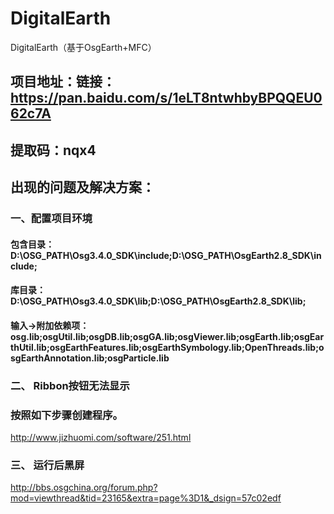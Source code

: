 # DigitalEarth
DigitalEarth（基于OsgEarth+MFC）


## 项目地址：链接：https://pan.baidu.com/s/1eLT8ntwhbyBPQQEU062c7A 

## 提取码：nqx4 

## 出现的问题及解决方案：
### 一、配置项目环境

#### 包含目录：D:\OSG_PATH\Osg3.4.0_SDK\include;D:\OSG_PATH\OsgEarth2.8_SDK\include;
#### 库目录：D:\OSG_PATH\Osg3.4.0_SDK\lib;D:\OSG_PATH\OsgEarth2.8_SDK\lib;
#### 输入->附加依赖项：osg.lib;osgUtil.lib;osgDB.lib;osgGA.lib;osgViewer.lib;osgEarth.lib;osgEarthUtil.lib;osgEarthFeatures.lib;osgEarthSymbology.lib;OpenThreads.lib;osgEarthAnnotation.lib;osgParticle.lib


### 二、	Ribbon按钮无法显示

### 按照如下步骤创建程序。

http://www.jizhuomi.com/software/251.html

### 三、	运行后黑屏

http://bbs.osgchina.org/forum.php?mod=viewthread&tid=23165&extra=page%3D1&_dsign=57c02edf


